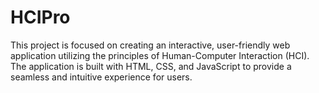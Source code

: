 # HCIPro
This project is focused on creating an interactive, user-friendly web application utilizing the principles of Human-Computer Interaction (HCI). The application is built with HTML, CSS, and JavaScript to provide a seamless and intuitive experience for users.
